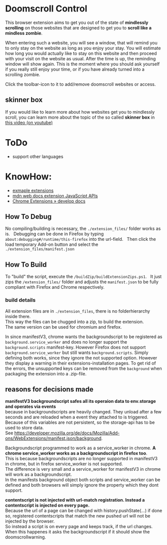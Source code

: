 # Doomscroll Control

This browser extension aims to get you out of the state of **mindlessly scrolling** on those websites that are designed to get you to **scroll like a mindless zombie**.

When entering such a website, you will see a window, that will remind you to only stay on the website as long as you enjoy your stay.
You will estimate how long you would actually like to stay on this website and then proceed with your visit on the website as usual.
After the time is up, the reminding window will show again. This is the moment where you should ask yourself if you really still enjoy your time, or if you have already turned into a scrolling zombie. 

Click the toolbar-icon to it to add/remove doomscroll websites or access.

## skinner box

If you would like to learn more about how websites get you to mindlessly scroll, you can learn more about the topic of the so called **skinner box** in  
[this video (on youtube)](https://www.youtube.com/watch?v=bNOol5OTasw)


# ToDo

- support other languages


# KnowHow:

- [exmaple extensions](https://developer.mozilla.org/en-US/docs/Mozilla/Add-ons/WebExtensions/Examples)
- [mdn web docs extension JavaScript APIs](https://developer.mozilla.org/en-US/docs/Mozilla/Add-ons/WebExtensions/API/)
- [Chrome Extensions » develop docs](https://developer.chrome.com/docs/extensions/develop)

## How To Debug

No compiling/building is necessary, the ```./extension_files/``` folder works as is.  
Debugging can be done in Firefox by typing ```about:debugging#/runtime/this-firefox``` into the url-field.  
Then click the load temporary Add-on button and select the ```./extension_files/manifest.json```

## How To Build

To "build" the script, execute the ```/buildZip/buildExtensionZips.ps1```.  
It just zips the ```/extension_files/``` folder and adjusts the ```manifest.json``` to be fully compliant with Firefox and Chrome respectively.

### build details

All extension files are in ```./extension_files```, there is no folderhierarchy inside there.  
This way the files can be chugged into a zip, to build the extension.  
The same version can be used for chromium and firefox.

In since manifestV3, chrome wants the backgroundscript to be registered as ```background.service_worker``` and does no longer support the ```background.scripts``` manifest-key. However Firefox does not support ```background.service_worker``` but still wants ```background.scripts```. Simply defining both works, since they ignore the not supported option. However they display a warning in their extensions-installation pages. To get rid of the errors, the unsupported keys can be removed from the ```background``` when packaging the extension into a .zip-file.

## reasons for decisions made

**manifestV3 backgroundscript safes all its operaion data to env.storage and operates via events**  
because in backgroundscripts are heavily changed. They unload after a few seconds and are reloaded when a event they attached to is triggered.  
Because of this variables are not persistent, so the storage-api has to be used to store data.  
See https://developer.mozilla.org/de/docs/Mozilla/Add-ons/WebExtensions/manifest.json/background.

Backgroundscript programmed to work as a service_worker in chrome.
**A chrome service_worker works as a backgroundscript in firefox too**.  
This is because backgroundscripts are no longer supported in manifestV3 in chrome, but in firefox service_worker is not supported.  
The difference is very small and a service_worker for manifestV3 in chrome will work as a backgroundscript.  
In the manifests background object both scripts and service_worker can be defined and both browsers will simply ignore the property which they dont support.

**contentscript is not injected with url-match registration. Instead a contentscript is injected on every page.**  
Because the url of a page can be changed with history.pushState(...) if done so, registered contentscripts that match the new pushed url will not be injected by the browser.  
So instead a script is on every page and keeps track, if the url changes. When this happenes it asks the backgroundscript if it should show the doomscrollwarning.
